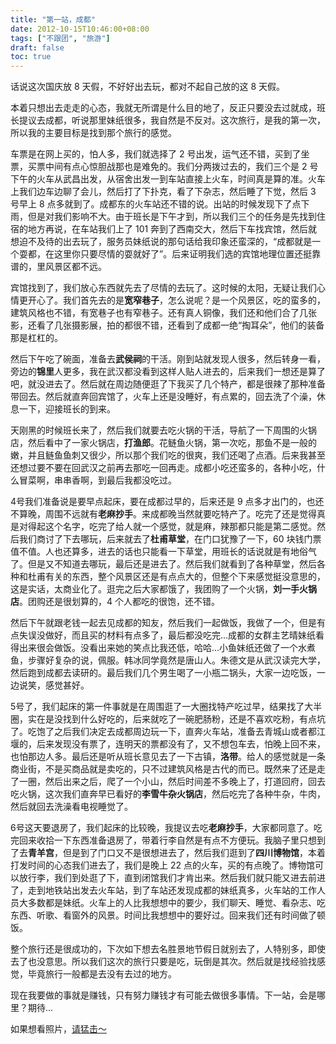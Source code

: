```yaml
---
title: "第一站，成都"
date: 2012-10-15T10:46:00+08:00
tags: ["不跟团", "旅游"] 
draft: false
toc: true
---
```


话说这次国庆放 8 天假，不好好出去玩，都对不起自己放的这 8 天假。

本着只想出去走走的心态，我就无所谓是什么目的地了，反正只要没去过就成，班长提议去成都，听说那里妹纸很多，我自然是不反对。这次旅行，是我的第一次，所以我的主要目标是找到那个旅行的感觉。

车票是在网上买的，怕人多，我们就选择了 2 号出发，运气还不错，买到了坐票，买票中间有点心惊胆战那也是难免的。我们分两拨过去的，我们三个是 2 号下午的火车从武昌出发，从宿舍出发一到车站直接上火车，时间真是算的准。火车上我们边车边聊了会儿，然后打了下扑克，看了下杂志，然后睡了下觉，然后 3 号早上 8 点多就到了。成都东的火车站还不错的说。出站的时候发现下了点下雨，但是对我们影响不大。由于班长是下午才到，所以我们三个的任务是先找到住宿的地方再说，在车站我们上了 101 奔到了西南交大，然后下车找宾馆，然后就想迫不及待的出去玩了，服务员妹纸说的那句话给我印象还蛮深的，“成都就是一个耍都，在这里你只要尽情的耍就好了”。后来证明我们选的宾馆地理位置还挺靠谱的，里风景区都不远。

宾馆找到了，我们放心东西就先去了尽情的去玩了。这时候的太阳，无疑让我们心情更开心了。我们首先去的是**宽窄巷子**，怎么说呢？是一个风景区，吃的蛮多的，建筑风格也不错，有宽巷子也有窄巷子。还有真人铜像，我们还和他们合了几张影，还看了几张摄影展，拍的都很不错，还看到了成都一绝“掏耳朵”，他们的装备那是杠杠的。

然后下午吃了碗面，准备去**武侯祠**的干活。刚到站就发现人很多，然后转身一看，旁边的**锦里**人更多，我在武汉都没看到这样人贴人进去的，后来我们一想还是算了吧，就没进去了。然后就在周边随便逛了下我买了几个特产，都是很辣了那种准备带回去。然后就直奔回宾馆了，火车上还是没睡好，有点累的，回去洗了个澡，休息一下，迎接班长的到来。

天刚黑的时候班长来了，然后我们就要去吃火锅的干活，导航了一下周围的火锅店，然后看中了一家火锅店，**打渔郎**。花鲢鱼火锅，第一次吃，那鱼不是一般的嫩，并且鲢鱼鱼刺又很少，所以那个我们吃的很爽，我们还喝了点酒。后来我甚至还想过要不要在回武汉之前再去那吃一回再走。成都小吃还蛮多的，各种小吃，什么冒菜啊，串串香啊，到最后我都没吃过。

4号我们准备说是要早点起床，要在成都过早的，后来还是 9 点多才出门的，也还不算晚，周围不远就有**老麻抄手**。来成都晚当然就要吃特产了。吃完了还是觉得真是对得起这个名字，吃完了给人就一个感觉，就是麻，辣那都只能是第二感觉。然后我们商讨了下去哪玩，后来就去了**杜甫草堂**，在门口犹豫了一下，60 块钱门票值不值。人也还算多，进去的话也只能看一下草堂，用班长的话说就是有地俗气了。但是又不知道去哪玩，最后还是进去了。然后我们就看到了各种草堂，然后各种和杜甫有关的东西，整个风景区还是有点点大的，但整个下来感觉挺没意思的，这是实话，太商业化了。逛完之后大家都饿了，我团购了一个火锅，**刘一手火锅店**。团购还是很划算的，4 个人都吃的很饱，还不错。

然后下午就跟老钱一起去见成都的知友，然后我们一起做饭，我做了一个，但是有点失误没做好，而且买的材料有点多了，最后都没吃完...成都的女群主艺晴妹纸看得出来很会做饭。没看出来她的笑点比我还低，哈哈...小鱼妹纸还做了一个水煮鱼，步骤好复杂的说，佩服。韩冰同学竟然是唐山人。朱德文是从武汉读完大学，然后跑到成都去读研的。最后我们几个男生喝了一小瓶二锅头，大家一边吃饭，一边说笑，感觉甚好。

5号了，我们起床的第一件事就是在周围逛了一大圈找特产吃过早，结果找了大半圈，实在是没找到什么好吃的，后来就吃了一碗肥肠粉，还是不喜欢吃粉，有点坑了。吃饱了之后我们决定去成都周边玩一下，直奔火车站，准备去青城山或者都江堰的，后来发现没有票了，连明天的票都没有了，又不想包车去，怕晚上回不来，也怕那边人多。最后还是听从班长意见去了一下古镇，**洛带**。给人的感觉就是一条商业街，不是买商品就是卖吃的，只不过建筑风格是古代的而已。既然来了还是走了一圈，然后出来之后，爬了一个小山，然后时间差不多晚上了，打道回府，回去吃火锅，这次我们直奔早已看好的**李雪牛杂火锅店**，然后吃完了各种牛杂，牛肉，然后就回去洗澡看电视睡觉了。

6号这天要退房了，我们起床的比较晚，我提议去吃**老麻抄手**，大家都同意了。吃完回来收拾一下东西准备退房了，带着行李自然是有点不方便玩。我脑子里只想到了去**青羊宫**，但是到了门口又不是很想进去了，然后我们逛到了**四川博物馆**，本着打发时间的心态我们进去了，我们是晚上 22 点的火车，买的有点晚了。博物馆可以放行李，我们到处逛了下，直到闭馆我们才肯出来。然后我们就只能又进去前进了，走到地铁站出发去火车站，到了车站还发现成都的妹纸真多，火车站的工作人员大多数都是妹纸。火车上的人比我想想中的要少，我们聊天、睡觉、看杂志、吃东西、听歌、看窗外的风景。时间比我想想中的要好过。回来我们还有时间做了顿饭。

整个旅行还是很成功的，下次如下想去名胜景地节假日就别去了，人特别多，即使去了也没意思。所以我们这次的旅行只要是吃，玩倒是其次。然后就是找经验找感觉，毕竟旅行一般都是去没有去过的地方。

现在我要做的事就是赚钱，只有努力赚钱才有可能去做很多事情。下一站，会是哪里？期待...

如果想看照片，[请猛击～](http://nowhisky.lofter.com/)